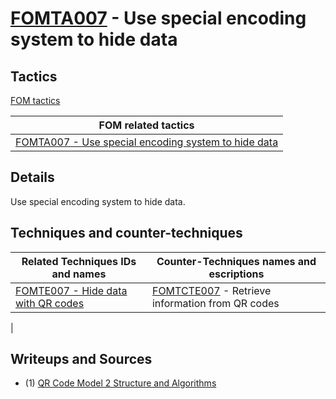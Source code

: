 # [FOMTA007](https://github.com/blue101010/FOM/blob/main/tactics/FOMTA007.md) - Use special encoding system to hide data


## Tactics

[FOM tactics](https://github.com/blue101010/FOM/blob/main/tactics/tactics.md)

| FOM related tactics  |
| --------------------------------------- |
| [FOMTA007 - Use special encoding system to hide data](https://github.com/blue101010/FOM/blob/main/tactics/FOMTA007.md)   |

## Details

Use special encoding system to hide data.

## Techniques and counter-techniques

| Related  Techniques IDs and names  | Counter-Techniques names and escriptions  |
| -----------------------------------|  -----------------------------------------|
| [FOMTE007 - Hide data with QR codes](https://github.com/blue101010/FOM/blob/main/techniques/FOMTE007.md) |  [FOMTCTE007](https://github.com/blue101010/FOM/blob/main/countertechniques/FOMTCTE007.md) - Retrieve information from QR codes |
|


## Writeups and Sources

 - (1) [QR Code Model 2 Structure and Algorithms](https://franckybox.com/wp-content/uploads/qrcode.pdf)